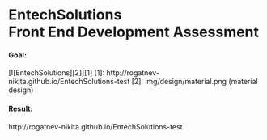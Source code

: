 # EntechSolutions<br>Front End Development Assessment
<h4>Goal:</h4>
[![EntechSolutions][2]][1]
  [1]: http://rogatnev-nikita.github.io/EntechSolutions-test
  [2]: img/design/material.png (material design)
<h4>Result:</h4>
http://rogatnev-nikita.github.io/EntechSolutions-test
